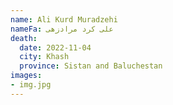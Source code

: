 ```yaml
---
name: Ali Kurd Muradzehi
nameFa: علی کرد مرادزهی
death:
  date: 2022-11-04
  city: Khash
  province: Sistan and Baluchestan
images:
- img.jpg
---
```

